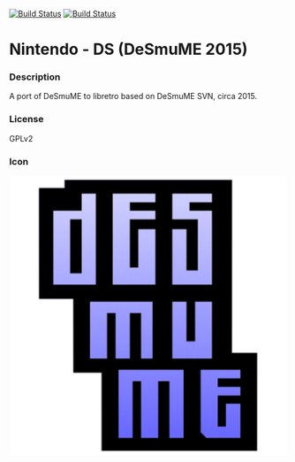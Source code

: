 [![Build Status](https://travis-ci.org/kodi-game/game.libretro.desmume2015.svg?branch=master)](https://travis-ci.org/kodi-game/game.libretro.desmume2015)
[![Build Status](https://ci.appveyor.com/api/projects/status/github/kodi-game/game.libretro.desmume2015?svg=true)](https://ci.appveyor.com/project/kodi-game/game-libretro-desmume2015)

# Nintendo - DS (DeSmuME 2015)

### Description
A port of DeSmuME to libretro based on DeSmuME SVN, circa 2015.

### License
GPLv2

### Icon

![Icon](game.libretro.desmume2015/resources/icon.png)


